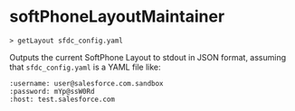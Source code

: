# softPhoneLayoutMaintainer

    > getLayout sfdc_config.yaml

Outputs the current SoftPhone Layout to stdout in JSON format, assuming that `sfdc_config.yaml` is a YAML file like: 

    :username: user@salesforce.com.sandbox
    :password: mYp@ssW0Rd
    :host: test.salesforce.com

